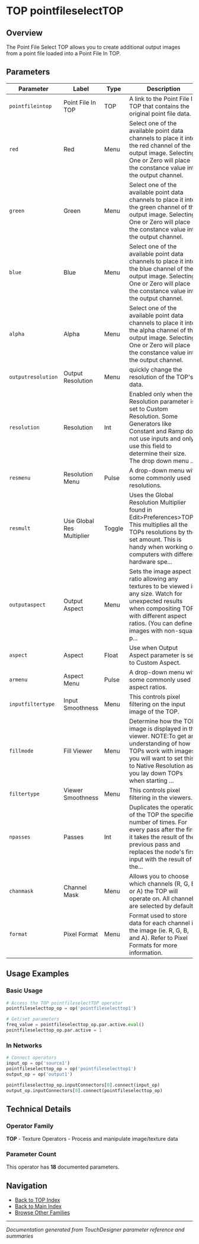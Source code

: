 # TOP pointfileselectTOP

## Overview

The Point File Select TOP allows you to create additional output images from a point file loaded into a Point File In TOP.

## Parameters

| Parameter | Label | Type | Description |
|-----------|-------|------|-------------|
| `pointfileintop` | Point File In TOP | TOP | A link to the Point File In TOP that contains the original point file data. |
| `red` | Red | Menu | Select one of the available point data channels to place it into the red channel of the output image. Selecting One or Zero will place the constance value into the output channel. |
| `green` | Green | Menu | Select one of the available point data channels to place it into the green channel of the output image. Selecting One or Zero will place the constance value into the output channel. |
| `blue` | Blue | Menu | Select one of the available point data channels to place it into the blue channel of the output image. Selecting One or Zero will place the constance value into the output channel. |
| `alpha` | Alpha | Menu | Select one of the available point data channels to place it into the alpha channel of the output image. Selecting One or Zero will place the constance value into the output channel. |
| `outputresolution` | Output Resolution | Menu | quickly change the resolution of the TOP's data. |
| `resolution` | Resolution | Int | Enabled only when the Resolution parameter is set to Custom Resolution. Some Generators like Constant and Ramp do not use inputs and only use this field to determine their size. The drop down menu ... |
| `resmenu` | Resolution Menu | Pulse | A drop-down menu with some commonly used resolutions. |
| `resmult` | Use Global Res Multiplier | Toggle | Uses the Global Resolution Multiplier found in Edit>Preferences>TOPs. This multiplies all the TOPs resolutions by the set amount. This is handy when working on computers with different hardware spe... |
| `outputaspect` | Output Aspect | Menu | Sets the image aspect ratio allowing any textures to be viewed in any size. Watch for unexpected results when compositing TOPs with different aspect ratios. (You can define images with non-square p... |
| `aspect` | Aspect | Float | Use when Output Aspect parameter is set to Custom Aspect. |
| `armenu` | Aspect Menu | Pulse | A drop-down menu with some commonly used aspect ratios. |
| `inputfiltertype` | Input Smoothness | Menu | This controls pixel filtering on the input image of the TOP. |
| `fillmode` | Fill Viewer | Menu | Determine how the TOP image is displayed in the viewer. NOTE:To get an understanding of how TOPs work with images, you will want to set this to Native Resolution as you lay down TOPs when starting ... |
| `filtertype` | Viewer Smoothness | Menu | This controls pixel filtering in the viewers. |
| `npasses` | Passes | Int | Duplicates the operation of the TOP the specified number of times. For every pass after the first it takes the result of the previous pass and replaces the node's first input with the result of the... |
| `chanmask` | Channel Mask | Menu | Allows you to choose which channels (R, G, B, or A) the TOP will operate on. All channels are selected by default. |
| `format` | Pixel Format | Menu | Format used to store data for each channel in the image (ie. R, G, B, and A). Refer to Pixel Formats for more information. |

## Usage Examples

### Basic Usage

```python
# Access the TOP pointfileselectTOP operator
pointfileselecttop_op = op('pointfileselecttop1')

# Get/set parameters
freq_value = pointfileselecttop_op.par.active.eval()
pointfileselecttop_op.par.active = 1
```

### In Networks

```python
# Connect operators
input_op = op('source1')
pointfileselecttop_op = op('pointfileselecttop1')
output_op = op('output1')

pointfileselecttop_op.inputConnectors[0].connect(input_op)
output_op.inputConnectors[0].connect(pointfileselecttop_op)
```

## Technical Details

### Operator Family

**TOP** - Texture Operators - Process and manipulate image/texture data

### Parameter Count

This operator has **18** documented parameters.

## Navigation

- [Back to TOP Index](../TOP/TOP_INDEX.md)
- [Back to Main Index](../OPERATORS_INDEX.md)
- [Browse Other Families](../OPERATORS_INDEX.md#quick-navigation)

---
*Documentation generated from TouchDesigner parameter reference and summaries*
